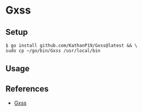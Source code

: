 # Gxss

## Setup

```
$ go install github.com/KathanP19/Gxss@latest && \
sudo cp ~/go/bin/Gxss /usr/local/bin
```

## Usage

## References

- [Gxss](https://github.com/KathanP19/Gxss)